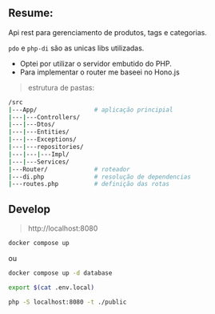 ## Resume:

Api rest para gerenciamento de produtos, tags e categorias.

`pdo` e `php-di` são as unicas libs utilizadas.

- Optei por utilizar o servidor embutido do PHP.
- Para implementar o router me baseei no Hono.js

> estrutura de pastas:
```bash
/src
|---App/                # aplicação principial
|---|---Controllers/
|---|---Dtos/
|---|---Entities/
|---|---Exceptions/
|---|---repositories/
|---|---|---Impl/
|---|---Services/
|---Router/             # roteador
|---di.php              # resolução de dependencias
|---routes.php          # definição das rotas
```
## Develop
> http://localhost:8080
```bash
docker compose up
```
ou

```bash
docker compose up -d database

export $(cat .env.local)

php -S localhost:8080 -t ./public
```
